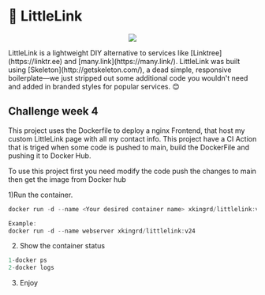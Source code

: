 # 🔗 LittleLink
<p align="center">
<img src="https://i.ibb.co/THcSLWK/avatar.png">
</p>
LittleLink is a lightweight DIY alternative to services like [Linktree](https://linktr.ee)
and [many.link](https://many.link/). LittleLink was built using [Skeleton](http://getskeleton.com/), a dead simple,  responsive boilerplate—we just stripped out some additional code you wouldn't need and added in branded styles for popular services. 😊

## Challenge week 4

This project uses the Dockerfile to deploy a nginx Frontend, that host my custom LittleLink page with all my contact info. This project have a CI Action that is triged when some code is pushed to main, build the DockerFile and pushing it to Docker Hub.

To use this project first you need modify the code push the changes to main then get the image from Docker hub 

1)Run the container.
```js
docker run -d --name <Your desired container name> xkingrd/littlelink:v<desired version of the image>

Example:
docker run -d --name webserver xkingrd/littlelink:v24
```
2) Show the container status
```js
1-docker ps
2-docker logs
```
3) Enjoy
